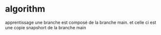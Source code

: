 # algorithm
apprentissage
une branche est composé de la branche main. et celle ci est une copie snapshort de la branche main
